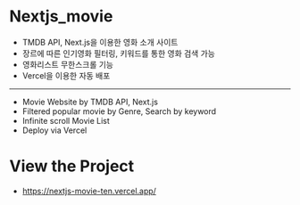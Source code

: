 # Nextjs_movie

- TMDB API, Next.js을 이용한 영화 소개 사이트
- 장르에 따른 인기영화 필터링, 키워드를 통한 영화 검색 가능
- 영화리스트 무한스크롤 기능
- Vercel을 이용한 자동 배포

<hr/>

- Movie Website by TMDB API, Next.js
- Filtered popular movie by Genre, Search by keyword
- Infinite scroll Movie List
- Deploy via Vercel

# View the Project

- https://nextjs-movie-ten.vercel.app/
